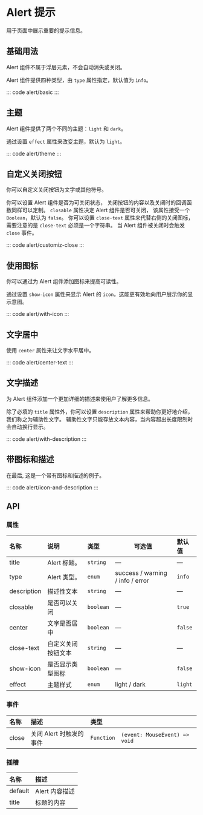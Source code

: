 <script setup>
  import basic from 'exam/alert/basic.vue'
  import theme from 'exam/alert/theme.vue'
  import customizClose from 'exam/alert/customiz-close.vue'  
  import withIcon from 'exam/alert/with-icon.vue'
  import centerText from 'exam/alert/center-text.vue'
  import withDescription from 'exam/alert/with-description.vue'
  import iconAndDescription from 'exam/alert/icon-and-description.vue'
</script>

# Alert 提示

用于页面中展示重要的提示信息。

## 基础用法

Alert 组件不属于浮层元素，不会自动消失或关闭。

Alert 组件提供四种类型，由 `type` 属性指定，默认值为 `info`。

::: code alert/basic
<basic></basic>
:::

## 主题

Alert 组件提供了两个不同的主题：`light` 和 `dark`。

通过设置 `effect` 属性来改变主题，默认为 `light`。

::: code alert/theme
<theme></theme>
:::

## 自定义关闭按钮

你可以自定义关闭按钮为文字或其他符号。

你可以设置 Alert 组件是否为可关闭状态， 关闭按钮的内容以及关闭时的回调函数同样可以定制。 `closable` 属性决定 Alert 组件是否可关闭， 该属性接受一个 `Boolean`，默认为 `false`。 你可以设置 `close-text` 属性来代替右侧的关闭图标， 需要注意的是 `close-text` 必须是一个字符串。 当 Alert 组件被关闭时会触发 `close` 事件。

::: code alert/customiz-close
<customiz-close></customiz-close>
:::

## 使用图标

你可以通过为 Alert 组件添加图标来提高可读性。

通过设置 `show-icon` 属性来显示 Alert 的 `icon`，这能更有效地向用户展示你的显示意图。

::: code alert/with-icon
<with-icon></with-icon>
:::

## 文字居中

使用 `center` 属性来让文字水平居中。

::: code alert/center-text
<center-text></center-text>
:::

## 文字描述

为 Alert 组件添加一个更加详细的描述来使用户了解更多信息。

除了必填的 `title` 属性外，你可以设置 `description` 属性来帮助你更好地介绍，我们称之为辅助性文字。 辅助性文字只能存放文本内容，当内容超出长度限制时会自动换行显示。

::: code alert/with-description
<with-description></with-description>
:::

## 带图标和描述

在最后, 这是一个带有图标和描述的例子。

::: code alert/icon-and-description
<icon-and-description></icon-and-description>
:::

## API

### 属性

| 名称        | 说明               | 类型      | 可选值                           | 默认值  |
| :---------- | :----------------- | :-------- | -------------------------------- | :------ |
| title       | Alert 标题。       | `string`  | —                                | —       |
| type        | Alert 类型。       | `enum`    | success / warning / info / error | `info`  |
| description | 描述性文本         | `string`  | —                                | —       |
| closable    | 是否可以关闭       | `boolean` | —                                | `true`  |
| center      | 文字是否居中       | `boolean` | —                                | `false` |
| close-text  | 自定义关闭按钮文本 | `string`  | —                                | —       |
| show-icon   | 是否显示类型图标   | `boolean` | —                                | `false` |
| effect      | 主题样式           | `enum`    | light / dark                     | `light` |

### 事件

| 名称  | 描述                    | 类型       |                               |
| :---- | :---------------------- | :--------- | ----------------------------- |
| close | 关闭 Alert 时触发的事件 | `Function` | `(event: MouseEvent) => void` |

### 插槽

| 名称    | 描述           |
| :------ | :------------- |
| default | Alert 内容描述 |
| title   | 标题的内容     |
